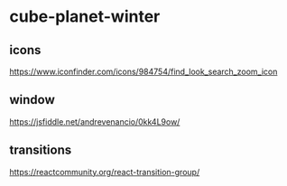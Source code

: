 # cube-planet-winter


## icons
https://www.iconfinder.com/icons/984754/find_look_search_zoom_icon

## window
https://jsfiddle.net/andrevenancio/0kk4L9ow/

## transitions
https://reactcommunity.org/react-transition-group/
